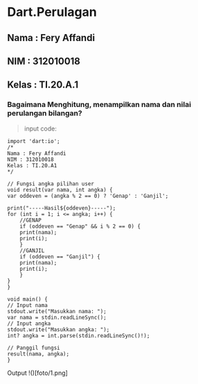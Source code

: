 # Dart.Perulagan

## Nama : Fery Affandi
## NIM : 312010018
## Kelas : TI.20.A.1


### Bagaimana Menghitung, menampilkan nama dan nilai perulangan bilangan?

> input code:

    import 'dart:io';
    /*
    Nama : Fery Affandi
    NIM : 312010018
    Kelas : TI.20.A1
    */

    // Fungsi angka pilihan user
    void result(var nama, int angka) {
    var oddeven = (angka % 2 == 0) ? 'Genap' : 'Ganjil';

    print("-----Hasil${oddeven}-----");
    for (int i = 1; i <= angka; i++) {
        //GENAP
        if (oddeven == "Genap" && i % 2 == 0) {
        print(nama);
        print(i);
        }
        //GANJIL
        if (oddeven == "Ganjil") {
        print(nama);
        print(i);
        }
    }
    }

    void main() {
    // Input nama
    stdout.write("Masukkan nama: ");
    var nama = stdin.readLineSync();
    // Input angka
    stdout.write("Masukkan angka: ");
    int? angka = int.parse(stdin.readLineSync()!);

    // Panggil fungsi
    result(nama, angka);
    }

Output
!()[foto/1.png]